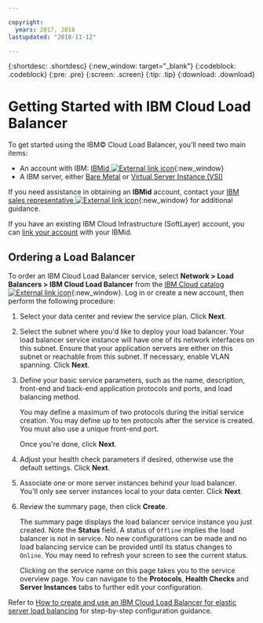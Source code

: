 ```yaml
---

copyright:
  years: 2017, 2018
lastupdated: "2018-11-12"

---
```


{:shortdesc: .shortdesc}
{:new_window: target="_blank"}
{:codeblock: .codeblock}
{:pre: .pre}
{:screen: .screen}
{:tip: .tip}
{:download: .download}


# Getting Started with IBM Cloud Load Balancer
To get started using the IBM© Cloud Load Balancer, you’ll need two main items:

* An account with IBM: [IBMid ![External link icon](../../icons/launch-glyph.svg "External link icon")](https://www.ibm.com/account/us-en/signup/register.html){:new_window}
* A IBM server, either [Bare Metal](/docs/bare-metal?topic=bare-metal-about) or [Virtual Server Instance (VSI)](/docs/vsi?topic=virtual-servers-getting-started-with-virtual-servers#getting-started-with-virtual-servers)

If you need assistance in obtaining an **IBMid** account, contact your [IBM sales representative ![External link icon](../../icons/launch-glyph.svg "External link icon")](https://www.ibm.com/cloud-computing/bluemix/contact-us){:new_window} for additional guidance.

If you have an existing IBM Cloud Infrastructure (SoftLayer) account, you can [link your account](/docs/account?topic=account-unifyingaccounts) with your IBMid.

## Ordering a Load Balancer

To order an IBM Cloud Load Balancer service, select **Network > Load Balancers > IBM Cloud Load Balancer** from the [IBM Cloud catalog  ![External link icon](../../icons/launch-glyph.svg "External link icon")](https://console.bluemix.net/catalog/infrastructure/load-balancer-group){:new_window}. Log in or create a new account, then perform the following procedure:

1. Select your data center and review the service plan. Click **Next**.
2. Select the subnet where you'd like to deploy your load balancer. Your load balancer service instance will have one of its network interfaces on this subnet. Ensure that your application servers are either on this subnet or reachable from this subnet. If necessary, enable VLAN spanning. Click **Next**.
3. Define your basic service parameters, such as the name, description, front-end and back-end application protocols and ports, and load balancing method. 

	You may define a maximum of two protocols during the initial service creation. You may define up to ten protocols after the service is created. You must also use a unique front-end port. 
	
	Once you're done, click **Next**.
	
4. Adjust your health check parameters if desired, otherwise use the default settings. Click **Next**.
5. Associate one or more server instances behind your load balancer. You'll only see server instances local to your data center. Click **Next**.
6. Review the summary page, then click **Create**.

	The summary page displays the load balancer service instance you just created. Note the **Status** field. A status of `Offline` implies the load balancer is not in service. No new configurations can be made and no load balancing service can be provided until its status changes to `Online`. You may need to refresh your screen to see the current status.

	Clicking on the service name on this page takes you to the service overview page. You can navigate to the **Protocols**, **Health Checks** and **Server Instances** tabs to further edit your configuration.

Refer to [How to create and use an IBM Cloud Load Balancer for elastic server load balancing](/docs/infrastructure/loadbalancer-service?topic=loadbalancer-service-creating-and-using-an-ibm-cloud-load-balancer-for-elastic-server-load-balancing) for step-by-step configuration guidance.

